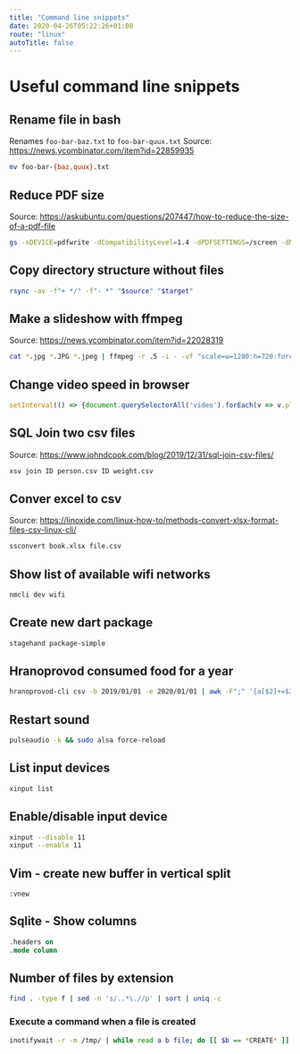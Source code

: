 ```yaml
---
title: "Command line snippets"
date: 2020-04-26T05:22:26+01:00
route: "linux"
autoTitle: false
---
```


# Useful command line snippets

## Rename file in bash

Renames `foo-bar-baz.txt` to `foo-bar-quux.txt`
Source: https://news.ycombinator.com/item?id=22859935

```bash
mv foo-bar-{baz,quux}.txt
```

## Reduce PDF size

Source: https://askubuntu.com/questions/207447/how-to-reduce-the-size-of-a-pdf-file

```bash
gs -sDEVICE=pdfwrite -dCompatibilityLevel=1.4 -dPDFSETTINGS=/screen -dNOPAUSE -dQUIET -dBATCH -sOutputFile=output.pdf input.pdf
```

## Copy directory structure without files

```bash
rsync -av -f"+ */" -f"- *" "$source" "$target"
```

## Make a slideshow with ffmpeg

Source: https://news.ycombinator.com/item?id=22028319
```bash
cat *.jpg *.JPG *.jpeg | ffmpeg -r .5 -i - -vf "scale=w=1280:h=720:force_original_aspect_ratio=2,crop=1280:720" -y slideshow.mp4
```

## Change video speed in browser
```js
setInterval(() => {document.querySelectorAll('video').forEach(v => v.playbackRate = 1.7)}, 10000)
```

## SQL Join two csv files

Source: https://www.johndcook.com/blog/2019/12/31/sql-join-csv-files/
```bash
xsv join ID person.csv ID weight.csv
```

## Conver excel to csv

Source: https://linoxide.com/linux-how-to/methods-convert-xlsx-format-files-csv-linux-cli/

```bash
ssconvert book.xlsx file.csv
```

## Show list of available wifi networks

```bash
nmcli dev wifi
```

## Create new dart package

```bash
stagehand package-simple
```

## Hranoprovod consumed food for a year

```bash
hranoprovod-cli csv -b 2019/01/01 -e 2020/01/01 | awk -F";" '{a[$2]+=$3;}END{for(i in a)print a[i]/10"\t"i;}' | grep 100g| sort -n | less
```

## Restart sound

```bash
pulseaudio -k && sudo alsa force-reload
```

## List input devices

```bash
xinput list
```

## Enable/disable input device

```bash
xinput --disable 11
xinput --enable 11
```

## Vim - create new buffer in vertical split

```vim
:vnew
```

## Sqlite - Show columns

```sql
.headers on
.mode column
```

## Number of files by extension

```bash
find . -type f | sed -n 's/..*\.//p' | sort | uniq -c
```

### Execute a command when a file is created

```bash
inotifywait -r -m /tmp/ | while read a b file; do [[ $b == *CREATE* ]] && echo $a$file && sleep 1 && img2ascii -converter=24bit2x -width=120 "$a$file"; done
```
